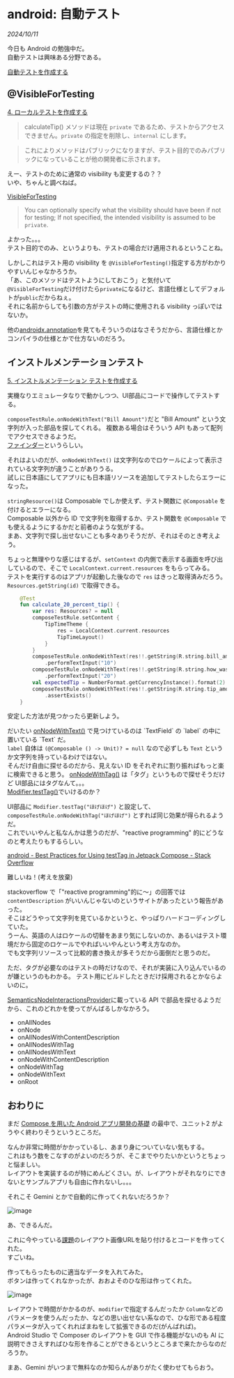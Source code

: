 # android: 自動テスト

<i>2024/10/11</i>

今日も Android の勉強中だ。  
自動テストは興味ある分野である。

[自動テストを作成する](https://developer.android.com/codelabs/basic-android-kotlin-compose-write-automated-tests?hl=ja&continue=https%3A%2F%2Fdeveloper.android.com%2Fcourses%2Fpathways%2Fandroid-basics-compose-unit-2-pathway-3%3Fhl%3Dja%23codelab-https%3A%2F%2Fdeveloper.android.com%2Fcodelabs%2Fbasic-android-kotlin-compose-write-automated-tests#0)


## @VisibleForTesting

[4. ローカルテストを作成する](https://developer.android.com/codelabs/basic-android-kotlin-compose-write-automated-tests?hl=ja&continue=https%3A%2F%2Fdeveloper.android.com%2Fcourses%2Fpathways%2Fandroid-basics-compose-unit-2-pathway-3%3Fhl%3Dja%23codelab-https%3A%2F%2Fdeveloper.android.com%2Fcodelabs%2Fbasic-android-kotlin-compose-write-automated-tests#3)

> calculateTip() メソッドは現在 `private` であるため、テストからアクセスできません。`private` の指定を削除し、`internal` にします。

> これによりメソッドはパブリックになりますが、テスト目的でのみパブリックになっていることが他の開発者に示されます。

えー、テストのために通常の visibility も変更するの？？  
いや、ちゃんと調べねば。

[VisibleForTesting](https://developer.android.com/reference/androidx/annotation/VisibleForTesting)

> You can optionally specify what the visibility should have been if not for testing;
> If not specified, the intended visibility is assumed to be `private`.

よかった。。。  
テスト目的でのみ、というよりも、テストの場合だけ適用されるということね。

しかしこれはテスト用の visibility を `@VisibleForTesting()`指定する方がわかりやすいんじゃなかろうか。  
「あ、このメソッドはテストようにしておこう」と気付いて`@VisibleForTesting`だけ付けたら`private`になるけど、言語仕様としてデフォルトが`public`だからねぇ。  
それに名前からしても引数の方がテストの時に使用される visibility っぽいではないか。

他の[androidx.annotation](https://developer.android.com/reference/androidx/annotation/package-summary)を見てもそういうのはなさそうだから、言語仕様とかコンパイラの仕様とかで仕方ないのだろう。

## インストルメンテーションテスト

[5. インストルメンテーション テストを作成する](https://developer.android.com/codelabs/basic-android-kotlin-compose-write-automated-tests?hl=ja&continue=https%3A%2F%2Fdeveloper.android.com%2Fcourses%2Fpathways%2Fandroid-basics-compose-unit-2-pathway-3%3Fhl%3Dja%23codelab-https%3A%2F%2Fdeveloper.android.com%2Fcodelabs%2Fbasic-android-kotlin-compose-write-automated-tests#4)

実機なりエミュレータなりで動かしつつ、UI部品にコードで操作してテストする。

`composeTestRule.onNodeWithText("Bill Amount")`だと "Bill Amount" という文字列が入った部品を探してくれる。
複数ある場合はそういう API もあって配列でアクセスできるようだ。  
[ファインダー](https://developer.android.com/develop/ui/compose/testing/apis?hl=ja)というらしい。

それはよいのだが、`onNodeWithText()` は文字列なのでロケールによって表示されている文字列が違うことがありうる。  
試しに日本語にしてアプリにも日本語リソースを追加してテストしたらエラーになった。

`stringResource()`は Composable でしか使えず、テスト関数に `@Composable` を付けるとエラーになる。  
Composable 以外から ID で文字列を取得するか、テスト関数を `@Composable` でも使えるようにするかだと前者のような気がする。  
まあ、文字列で探し出せないことも多々ありそうだが、それはそのとき考えよう。

ちょっと無理やりな感じはするが、`setContext` の内側で表示する画面を呼び出しているので、そこで `LocalContext.current.resources` をもらってみる。  
テストを実行するのはアプリが起動した後なので `res` はきっと取得済みだろう。  
`Resources.getString(id)` で取得できる。

```kotlin
    @Test
    fun calculate_20_percent_tip() {
        var res: Resources? = null
        composeTestRule.setContent {
            TipTimeTheme {
                res = LocalContext.current.resources
                TipTimeLayout()
            }
        }
        composeTestRule.onNodeWithText(res!!.getString(R.string.bill_amount))
            .performTextInput("10")
        composeTestRule.onNodeWithText(res!!.getString(R.string.how_was_the_service))
            .performTextInput("20")
        val expectedTip = NumberFormat.getCurrencyInstance().format(2)
        composeTestRule.onNodeWithText(res!!.getString(R.string.tip_amount, expectedTip))
            .assertExists()
    }
```

安定した方法が見つかったら更新しよう。

だいたい [onNodeWithText()](https://developer.android.com/reference/kotlin/androidx/compose/ui/test/SemanticsNodeInteractionsProvider#(androidx.compose.ui.test.SemanticsNodeInteractionsProvider).onNodeWithText(kotlin.String,kotlin.Boolean,kotlin.Boolean,kotlin.Boolean)) で見つけているのは `TextField` の `label` の中に置いている `Text` だ。  
`label` 自体は `(@Composable () -> Unit)? = null` なので必ずしも `Text` というか文字列を持っているわけではない。  
そんだけ自由に探せるのだから、見えない ID をそれぞれに割り振ればもっと楽に検索できると思う。
[onNodeWithTag()](https://developer.android.com/reference/kotlin/androidx/compose/ui/test/SemanticsNodeInteractionsProvider#(androidx.compose.ui.test.SemanticsNodeInteractionsProvider).onNodeWithTag(kotlin.String,kotlin.Boolean)) は「タグ」というもので探せそうだけど UI部品にはタグなんて。。。  
[Modifier.testTag()](https://developer.android.com/reference/kotlin/androidx/compose/ui/Modifier#(androidx.compose.ui.Modifier).testTag(kotlin.String))でいけるのか？

UI部品に `Modifier.testTag("ほげほげ")` と設定して、` composeTestRule.onNodeWithTag("ほげほげ")` とすれば同じ効果が得られるようだ。  
これでいいやんと私なんかは思うのだが、"reactive programming" 的にどうなのと考えたりもするらしい。

[android - Best Practices for Using testTag in Jetpack Compose - Stack Overflow](https://stackoverflow.com/questions/78730330/best-practices-for-using-testtag-in-jetpack-compose)

難しいね！(考えを放棄)

stackoverflow で「"reactive programming"的に～」の回答では `contentDescription` がいいんじゃないのというサイトがあったという報告があった。  
そこはどうやって文字列を見ているかというと、やっぱりハードコーディングしていた。  
うーん、英語の人はロケールの切替をあまり気にしないのか、あるいはテスト環境だから固定のロケールでやればいいやんという考え方なのか。  
でも文字列リソースって比較的書き換えが多そうだから面倒だと思うのだ。

ただ、タグが必要なのはテストの時だけなので、それが実装に入り込んでいるのが嫌というのもわかる。
テスト用にビルドしたときだけ採用されるとかならよいのに。

[SemanticsNodeInteractionsProvider](https://developer.android.com/reference/kotlin/androidx/compose/ui/test/SemanticsNodeInteractionsProvider#public-functions_1)に載っている API で部品を探せるようだから、これのどれかを使ってがんばるしかなかろう。

* onAllNodes
* onNode
* onAllNodesWithContentDescription
* onAllNodesWithTag
* onAllNodesWithText
* onNodeWithContentDescription
* onNodeWithTag
* onNodeWithText
* onRoot

## おわりに

まだ [Compose を用いた Android アプリ開発の基礎](https://developer.android.com/courses/android-basics-compose/course?hl=ja) の最中で、ユニット2 がようやく終わりそうというところだ。

なんか非常に時間がかかっているし、あまり身についていない気もする。  
これはもう数をこなすのがよいのだろうが、そこまでやりたいかというとちょっと悩ましい。  
レイアウトを実装するのが特にめんどくさい。が、レイアウトがそれなりにできないとサンプルアプリも自由に作れないし。。。

それこそ Gemini とかで自動的に作ってくれないだろうか？

![image](20241011c-1.png)

あ、できるんだ。

これに今やっている[課題](https://developer.android.com/codelabs/basic-android-kotlin-compose-art-space?hl=ja&continue=https%3A%2F%2Fdeveloper.android.com%2Fcourses%2Fpathways%2Fandroid-basics-compose-unit-2-pathway-3%3Fhl%3Dja%23codelab-https%3A%2F%2Fdeveloper.android.com%2Fcodelabs%2Fbasic-android-kotlin-compose-art-space#1)のレイアウト画像URLを貼り付けるとコードを作ってくれた。  
すごいね。

作ってもらったものに適当なデータを入れてみた。  
ボタンは作ってくれなかったが、おおよそのひな形は作ってくれた。

![image](20241011c-2.png)

レイアウトで時間がかかるのが、`modifier`で指定するんだったか `Column`などのパラメータを使うんだったか、などの思い出せない系なので、ひな形である程度パラメータが入ってくれればまねをして拡張できるのだ(がんばれば)。  
Android Studio で Composer のレイアウトを GUI で作る機能がないのも AI に説明できさえすればひな形を作ることができるというところまで来たからなのだろうか。

まあ、Gemini がいつまで無料なのか知らんがありがたく使わせてもらおう。
